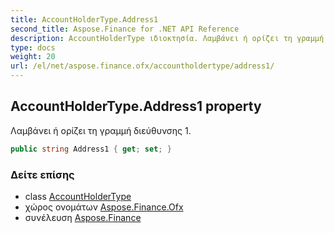 ```yaml
---
title: AccountHolderType.Address1
second_title: Aspose.Finance for .NET API Reference
description: AccountHolderType ιδιοκτησία. Λαμβάνει ή ορίζει τη γραμμή διεύθυνσης 1.
type: docs
weight: 20
url: /el/net/aspose.finance.ofx/accountholdertype/address1/
---
```

## AccountHolderType.Address1 property

Λαμβάνει ή ορίζει τη γραμμή διεύθυνσης 1.

```csharp
public string Address1 { get; set; }
```

### Δείτε επίσης

* class [AccountHolderType](../)
* χώρος ονομάτων [Aspose.Finance.Ofx](../../accountholdertype/)
* συνέλευση [Aspose.Finance](../../../)


